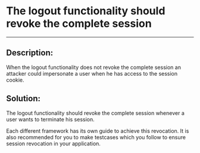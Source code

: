 # The logout functionality should revoke the complete session  
-------

## Description:

When the logout functionality does not revoke the complete session an attacker could
impersonate a user when he has access to the session cookie.

## Solution:

The logout functionality should revoke the complete session whenever a user
wants to terminate his session.

Each different framework has its own guide to achieve this revocation.
It is also recommended for you to make testcases which you follow to ensure
session revocation in your application.
